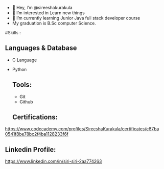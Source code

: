 - 👋 Hey, I’m @sireeshakurakula
- 👀 I’m interested in Learn new things 
- 🌱 I’m currently learning Junior Java full stack developer course
-   My graduation is B.Sc computer Science.

#Skills :
## Languages & Database
- C Language
- Python

  ## Tools:
  - Git
  - Github

  ## Certifications: 
https://www.codecademy.com/profiles/SireeshaKurakula/certificates/c87ba0541f8be78bc2f4ba1128233f6f
  
  
## Linkedin Profile:
https://www.linkedin.com/in/siri-siri-2aa774263


